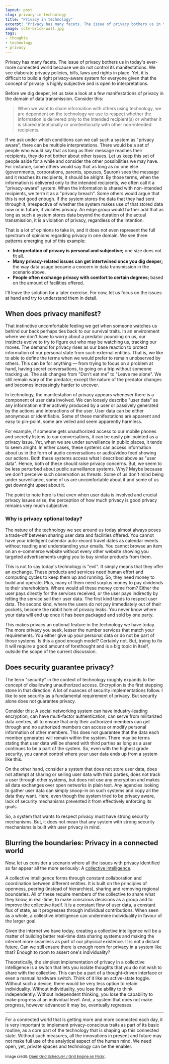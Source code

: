 ```yaml
---
layout: post
slug: privacy-in-technology
title: "Privacy in technology"
excerpt: "Privacy has many facets. The issue of privacy bothers us in today's ever-more connected world because we do not control its manifestations. Let's look at why and how privacy manifests in the technology around us."
image: cctv-brick-wall.jpg
tags:
- thoughts
- technology
- privacy
---
```


Privacy has many facets. The issue of privacy bothers us in today's ever-more connected world because we do not control its manifestations. We see elaborate privacy policies, bills, laws and rights in place. Yet, it is difficult to build a right privacy-aware system for everyone given that the concept of privacy is highly subjective and is open to interpretations.

Before we dig deeper, let us take a look at a few manifestations of privacy in the domain of data transmission. Consider this:

> When we want to share information with others using technology, we are dependent on the technology we use to respect whether the information is delivered only to the intended recipient(s) or whether it is shared intentionally or unintentionally with other non-intended recipients.

If we ask under which conditions can we call such a system as "privacy aware", there can be multiple interpretations. There would be a set of people who would say that as long as their message reaches their recipients, they do not bother about other issues. Let us keep this set of people aside for a while and consider the other possibilities we may have. For instance, some others would say that as long as no one else (governments, corporations, parents, spouses, Sauron) sees the message and it reaches its recipients, it should be alright. By those terms, when the information is delivered only to the intended recipients, we often call it a "privacy-aware" system. When the information is shared with non-intended recipients, we term it as a "privacy breach". Some others would argue that this is not good enough. If the system stores the data that they had sent through it, irrespective of whether the system makes use of that stored data now or in future, it violates privacy. An edge group would further add that as long as such a system stores data beyond the duration of the actual transmission, it is a violation of privacy, regardless of the intention.

That is a lot of opinions to take in, and it does not even represent the full spectrum of opinions regarding privacy in one domain. We see three patterns emerging out of this example:

- **Interpretation of privacy is personal and subjective;** one size does not fit all.
- **Many privacy-related issues can get intertwined once you dig deeper;** the way data usage became a concern in data transmission in the scenario above.
- **People often exchange privacy with comfort to certain degrees;** based on the amount of facilities offered.

I'll leave the solution for a later exercise. For now, let us focus on the issues at hand and try to understand them in detail.

## When does privacy manifest?

That instinctive uncomfortable feeling we get when someone watches us behind our back perhaps ties back to our survival traits. In an environment where we don't have to worry about a predator pouncing on us, our instincts evolve to try to figure out who may be watching us, tracking our moves. The demand for privacy rises as our base reaction to protect information of our personal state from such external entities. That is, we like to able to define the terms when we would prefer to remain unobserved by others. This can be for anything &mdash; from trying to focus on a problem at hand, having secret conversations, to going on a trip without someone tracking us. The ask changes from "Don't eat me" to "Leave me alone". We still remain wary of the predator; except the nature of the predator changes and becomes increasingly harder to uncover.

In technology, the manifestation of privacy appears whenever there is a component of user data involved. We can loosely describe "user data" as any information either actively produced by a user or passively generated by the actions and interactions of the user. User data can be either anonymous or identifiable. Some of these manifestations are apparent and easy to pin-point, some are veiled and seem apparently harmless.

For example, if someone gets unauthorized access to our mobile phones and secretly listens to our conversations, it can be easily pin-pointed as a privacy issue. Yet, when we are under surveillance in public places, it tends to seem alright. In either cases, these systems can access information about us in the form of audio conversations or audio/video feed showing our actions. Both these systems access what I described above as "user data". Hence, both of these should raise privacy concerns. But, we seem to be less perturbed about public surveillance systems. Why? Maybe because we don't perceive such observation as threats. Some of us don't mind being under surveillance, some of us are uncomfortable about it and some of us get downright upset about it.

The point to note here is that even when user data is involved and crucial privacy issues arise, the perception of how much privacy is good privacy remains very much subjective.

### Why is privacy optional today?

The nature of the technology we see around us today almost always poses a trade-off between sharing user data and facilities offered. You cannot have your intelligent calendar auto-record travel dates as calendar events without reading and understanding your emails. You cannot browse an item on an e-commerce website without every other website showing you targeted advertisements urging you to buy similar products from them.

This is not to say today's technology is "evil". It simply means that they offer an exchange. These products and services need human effort and computing cycles to keep them up and running. So, they need money to build and operate. Plus, many of them need surplus money to pay dividends to their shareholders. Where would all these money come from? Either the user pays directly for the services received, or the user pays indirectly by letting the service sell their user data. The first kind tends to respect user data. The second kind, where the users do not pay immediately out of their pockets, become the rabbit hole of privacy leaks. You never know where your data will end up once it has been packaged and sold by one party.

This makes privacy an optional feature in the technology we have today. The more privacy you seek, lesser the number services that match your requirements. You either give up your personal data or do not be part of those systems. Is this a good enough model? Certainly not. But, trying to fix it will require a good amount of forethought and is a big topic in itself, outside the scope of the current discussion.

## Does security guarantee privacy?

The term "security" in the context of technology roughly expands to the concept of disallowing unauthorized access. Encryption is the first stepping stone in that direction. A lot of nuances of security implementations follow. I like to see security as a fundamental requirement of privacy. But security alone does not guarantee privacy.

Consider this: A social networking system can have industry-leading encryption, can have multi-factor authentication, can serve from militarized data centres, all to ensure that only their authorized members can get through and no authorized members can access or modify personal information of other members. This does not guarantee that the data each member generates will remain within the system. There may be terms stating that user data will be shared with third parties as long as a user continues to be a part of the system. So, even with the highest grade security, you cannot control where your user data ends up from a system like this.

On the other hand, consider a system that does not store user data, does not attempt at sharing or selling user data with third parties, does not track a user through other systems, but does not use any encryption and makes all data exchanges over open networks in plain text. Any agencies looking to gather user data can simply snoop-in on such systems and copy all the data they want. Here, even though the system tried to be privacy aware, lack of security mechanisms prevented it from effectively enforcing its goals.

So, a system that wants to respect privacy must have strong security mechanisms. But, it does not mean that any system with strong security mechanisms is built with user privacy in mind.

## Blurring the boundaries: Privacy in a connected world

Now, let us consider a scenario where all the issues with privacy identified so far appear all the more seriously: A [collective intelligence](https://en.wikipedia.org/wiki/Collective_intelligence).

A collective intelligence forms through constant collaboration and coordination between different entities. It is built on the principles of openness, peering (instead of hierarchies), sharing and removing regional boundaries. All of these require members of the collective to share what they know, in real-time, to make conscious decisions as a group and to improve the collective itself. It is a constant flow of user data, a constant flux of state, as it progresses through individual contributions. When seen as a whole, a collective intelligence can undermine individuality in favour of the larger goal.

Given the internet we have today, creating a collective intelligence will be a matter of building better real-time data sharing systems and making the internet more seamless as part of our physical existence. It is not a distant future. Can we still ensure there is enough room for privacy in a system like that? Enough to room to assert one's individuality?

Theoretically, the simplest implementation of privacy in a collective intelligence is a switch that lets you isolate thoughts that you do not wish to share with the collective. This can be a part of a thought-driven interface or even a manual hardware switch. Think of it like an active-state toggle. Without such a device, there would be very less option to retain individuality. Without individuality, you lose the ability to think independently. Without independent thinking, you lose the capability to make progress at an individual level. And, a system that does not make progress, however advanced it may be, eventually regresses.

---

For a connected world that is getting more and more connected each day, it is very important to implement privacy-conscious traits as part of its basic routine, as a core part of the technology that is shaping up this connected state. Without such measures, all the innovations in present and future may not make full use of the analytical aspect of the human mind. We need open, yet, private spaces and technology can be the enabler.

<small>Image credit: [Open Grid Scheduler / Grid Engine on Flickr](https://www.flickr.com/photos/opengridscheduler/19481515583/)</small>.
